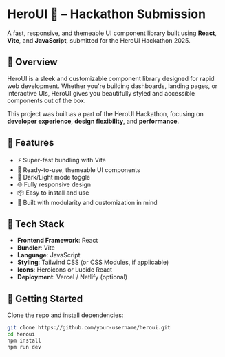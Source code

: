 # HeroUI 🚀 – Hackathon Submission

A fast, responsive, and themeable UI component library built using **React**, **Vite**, and **JavaScript**, submitted for the HeroUI Hackathon 2025.

## 🌟 Overview

HeroUI is a sleek and customizable component library designed for rapid web development. Whether you're building dashboards, landing pages, or interactive UIs, HeroUI gives you beautifully styled and accessible components out of the box.

This project was built as a part of the HeroUI Hackathon, focusing on **developer experience**, **design flexibility**, and **performance**.

## 🎯 Features

- ⚡ Super-fast bundling with Vite
- 🧱 Ready-to-use, themeable UI components
- 🌙 Dark/Light mode toggle
- 🌐 Fully responsive design
- 📦 Easy to install and use
- 🧩 Built with modularity and customization in mind

## 🔧 Tech Stack

- **Frontend Framework**: React
- **Bundler**: Vite
- **Language**: JavaScript
- **Styling**: Tailwind CSS (or CSS Modules, if applicable)
- **Icons**: Heroicons or Lucide React
- **Deployment**: Vercel / Netlify (optional)

## 🚀 Getting Started

Clone the repo and install dependencies:

```bash
git clone https://github.com/your-username/heroui.git
cd heroui
npm install
npm run dev
